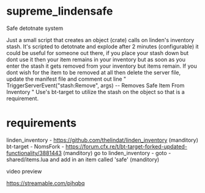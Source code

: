 # supreme_lindensafe
Safe detotnate system





Just a small script that creates an object (crate) calls on linden's inventory stash. It's scripted to detotnate and explode after 2 minutes (configurable) it could be useful for someone out there, if you place your stash down but dont use it then your item remains in your inventory but as soon as you enter the stash it gets removed from your inventory but items remain. If you dont wish for the item to be removed at all then delete the server file, update the manifest file and comment out line " TriggerServerEvent("stash:Remove", args) -- Removes Safe Item From Inventory " Use's bt-target to utilize the stash on the object so that is a requirement.


# requirements
linden_inventory - https://github.com/thelindat/linden_inventory (manditory)<br/>
bt-target - NomsFork - https://forum.cfx.re/t/bt-target-forked-updated-functionality/3881443 (manditory)
go to linden_inventory - goto - shared/items.lua and add in an item called 'safe' (manditory)

video preview

https://streamable.com/pjhqbq

